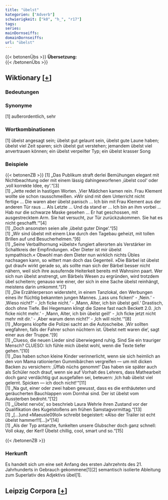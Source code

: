 ```yaml
---
title: "übelst"
kategorien: ["Adverb"]
schwierigkeit: ["k0", "h_", "r17"]
tags:
series:
mainDornseiffs:
domainDornseiffs:
url: "übelst"
---
```


{{< betonenÜbs >}}
**Übersetzung:**  
{{< /betonenÜbs >}}

## Wiktionary [[+](https://de.wiktionary.org/wiki/übelst)]

### Bedeutungen

### Synonyme
[1] außerordentlich, sehr  

### Wortkombinationen
[1] übelst angesagt sein; übelst gut gelaunt sein, übelst gute Laune haben; übelst viel Zeit sparen; sich übelst gut verstehen; jemandem übelst viel anvertrauen können; ein übelst verpeilter Typ; ein übelst krasser Song  

### Beispiele
{{< betonenZB >}}
[1] „Das Publikum straft derlei Bemühungen elegant mit Nichtbeachtung oder mit einem lässig dahingeworfenen ‚übelst cool‘ oder ‚voll korrekte Idee, ey‘.“[3]  
[1] „Jette redet in hastigen Worten. ‚Vier Mädchen kamen rein. Frau Klement wollte sie schon rausschmeißen. »Wir sind mit dem Unterricht nicht fertig« … Die waren aber übelst panisch … Ich bin mit Frau Klement aus der anderen Tür raus … Als Letzte … Und da stand er … Ich bin an ihm vorbei … Hab nur die schwarze Maske gesehen … Er hat geschossen, mit ausgestrecktem Arm. Sie hat versucht, zur Tür zurückzukommen. Sie hat es nicht geschafft.‘“[4]  
[1] „Doch ansonsten seien alle ‚übelst guter Dinge‘.“[5]  
[1] „Wir sind übelst mit einem Lkw durch den Tagebau geheizt, mit tollen Brillen auf und Besucherhelmen.“[6]  
[1] „Seine Verballhornung »übelst« fungiert allerorten als Verstärker im Schaltkreis der Empfindungen. »Der Dieter ist mir übelst sympathisch.« Obwohl man dem Dieter nun wirklich nichts Übles nachsagen kann, so wittert man doch das Gegenteil. »Die Bärbel ist übelst gut drauf« wirkt gerade so, als sollte man sich der Bärbel besser nicht nähern, weil sich ihre ausufernde Heiterkeit bereits mit Wahnsinn paart. Wer sich nun übelst anstrengt, um Bärbels Wesen zu ergründen, wird trotzdem übel scheitern; genauso wie einer, der sich in eine Sache übelst reinhängt, meistens darin umkommt.“[7]  
[1] „Die Erzählerperson widersteht, in einem Tanzlokal, den Werbungen eines ihr flüchtig bekannten jungen Mannes. ‚Lass uns ficken!‘ - ‚Nein.‘ - ‚Wieso nicht?‘ - ‚Ich ficke nicht.‘ - ‚Mann, Alter, ich bin übelst geil.‘ Drastisch, doch ohne Tiefe. Bei Hegemann klingt die Szene fast nach Beckett 2.0. ‚Ich ficke nicht mehr.‘ - ‚Mann, Alter, ich bin übelst geil!‘ - ‚Ich ficke jetzt nicht mehr mit dir.‘ - ‚Aber warum denn nicht?‘ - ‚Ich will nicht.‘“[8]  
[1] „Morgens klopfte die Polizei sacht an die Autoscheibe. ‚Wir sollten wegfahren, falls der Fahrer schon nüchtern ist. Übelst nett waren die‘, sagt einer aus der Truppe.“[9]  
[1] „Clueso, die neuen Lieder sind überwiegend ruhig. Sind Sie ein trauriger Mensch? CLUESO: Ich fühle mich übelst wohl, wenn die Texte tiefer gehen.“[10]  
[1] „Das haben schon kleine Kinder verinnerlicht, wenn sie sich heimlich an den von Mama rationierten Gummibärchen vergreifen — um mit dicken Backen zu versichern: ‚Üffab nüchs genomm!‘ Das haben sie später auch als Schüler noch drauf, wenn sie auf Vorhalt des Lehrers, dass Mathearbeit doch ganz verdächtig gut ausgefallen sei, beteuern: ‚Ich hab übelst viel gelernt. Spicken — ich doch nicht!‘“[11]  
[1] „Na gut, einer oder zwei haben gewusst, dass es die enthäuteten und geräucherten Bauchlappen vom Dornhai sind. Der ist übelst vom Aussterben bedroht.“[12]  
[1] „‚Übelst nervös‘, so beschrieb Laura Wehrle ihren Zustand vor der Qualifikation des Kugelstoßens am frühen Samstagvormittag.“[13]  
[1] „[…]und «Maeusle09lol» schreibt begeistert: «Also der Trailer ist echt übelst hammer!!![…]»“[14]  
[1] „Als der Typ antanzte, funkelten unsere Glubscher doch ganz schnell: Voll okay, der Kerl! Übelst chillig, cool, smart und so.“[15]  

{{< /betonenZB >}}
### Herkunft
Es handelt sich um eine seit Anfang des ersten Jahrzehnts des 21. Jahrhunderts in Gebrauch gekommene[1][2] semantisch isolierte Ableitung zum Superlativ des Adjektivs übel[1].  


## Leipzig Corpora [[+](https://corpora.uni-leipzig.de/en/res?word=übelst&corpusId=deu_newscrawl-public_2018)]

